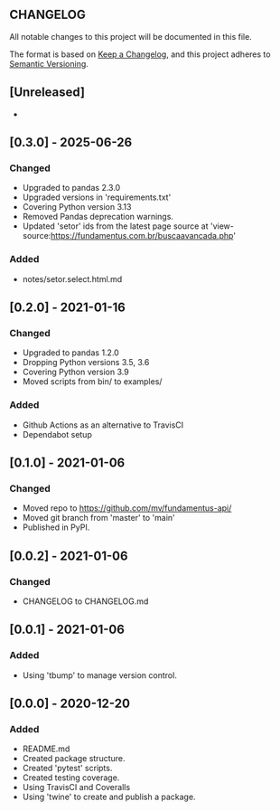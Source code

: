 CHANGELOG
---------

All notable changes to this project will be documented in this file.

The format is based on [Keep a Changelog](https://keepachangelog.com/en/1.0.0/),
and this project adheres to [Semantic Versioning](https://semver.org/spec/v2.0.0.html).



## [Unreleased]

-


## [0.3.0] - 2025-06-26

### Changed

- Upgraded to pandas 2.3.0
- Upgraded versions in 'requirements.txt'
- Covering Python version  3.13
- Removed Pandas deprecation warnings.
- Updated 'setor' ids from the latest page source at
  'view-source:https://fundamentus.com.br/buscaavancada.php'

### Added

- notes/setor.select.html.md


## [0.2.0] - 2021-01-16

### Changed

- Upgraded to pandas 1.2.0
- Dropping Python versions 3.5, 3.6
- Covering Python version  3.9
- Moved scripts from bin/ to examples/

### Added

- Github Actions as an alternative to TravisCI
- Dependabot setup


## [0.1.0] - 2021-01-06

### Changed

- Moved repo to https://github.com/mv/fundamentus-api/
- Moved git branch from 'master' to 'main'
- Published in PyPI.


## [0.0.2] - 2021-01-06

### Changed

- CHANGELOG to CHANGELOG.md


 ## [0.0.1] - 2021-01-06

### Added

- Using 'tbump' to manage version control.


## [0.0.0] - 2020-12-20

### Added

- README.md
- Created package structure.
- Created 'pytest' scripts.
- Created testing coverage.
- Using TravisCI and Coveralls
- Using 'twine' to create and publish a package.

